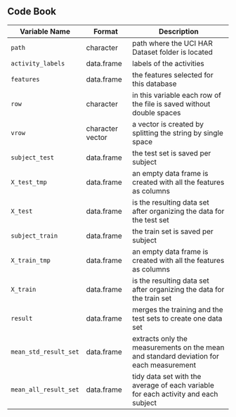 ## Code Book

| Variable Name | Format | Description |
| --- | --- | --- |
| `path` | character | path where the UCI HAR Dataset folder is located |
| `activity_labels` | data.frame | labels of the activities |
| `features` | data.frame | the features selected for this database |
| `row` | character | in this variable each row of the file is saved without double spaces |
| `vrow` | character vector | a vector is created by splitting the string by single space |
| `subject_test` | data.frame | the test set is saved per subject |
| `X_test_tmp` | data.frame | an empty data frame is created with all the features as columns |
| `X_test` | data.frame | is the resulting data set after organizing the data for the test set |
| `subject_train` | data.frame | the train set is saved per subject |
| `X_train_tmp` | data.frame | an empty data frame is created with all the features as columns |
| `X_train` | data.frame | is the resulting data set after organizing the data for the train set |
| `result` | data.frame | merges the training and the test sets to create one data set |
| `mean_std_result_set` | data.frame | extracts only the measurements on the mean and standard deviation for each measurement |
| `mean_all_result_set` | data.frame | tidy data set with the average of each variable for each activity and each subject |